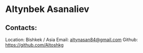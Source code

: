 # Altynbek Asanaliev
## Contacts: 
Location: Bishkek / Asia
Email: altynasan84@gmail.com
Github: https://github.com/Altoshkg
